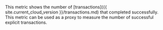 This metric shows the number of [transactions]({{ site.current_cloud_version }}/transactions.md) that completed successfully. This metric can be used as a proxy to measure the number of successful explicit transactions.
